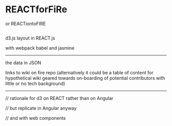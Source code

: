 # REACTforFiRe

or REACTiontoFIRE

[![]()]()

d3.js layout in REACT.js

with webpack babel and jasmine

---

the data in JSON

links to wiki on fire repo (alternatively it could be a table of content for hypothetical wiki geared towards on-boarding of potential contributors with little or no tech background)

---

// rationale for d3 on REACT rather than on Angular

// but replicate in Angular anyway

// and with web components
